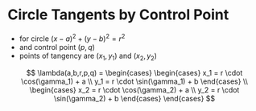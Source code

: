 # Circle Tangents by Control Point

- for circle $(x-a)^2+(y-b)^2=r^2$
- and control point $(p,q)$
- points of tangency are $(x_1,y_1)$ and $(x_2,y_2)$

$$
\lambda(a,b,r,p,q) =
\begin{cases}
\begin{cases}
x_1 = r \cdot \cos(\gamma_1) + a
\\
y_1 = r \cdot \sin(\gamma_1) + b
\end{cases}
\\
\begin{cases}
x_2 = r \cdot \cos(\gamma_2) + a
\\
y_2 = r \cdot \sin(\gamma_2) + b
\end{cases}
\end{cases}
$$
